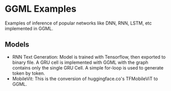 # GGML Examples
Examples of inference of popular networks like DNN, RNN, LSTM, etc implemented in GGML.

## Models
- RNN Text Generation: Model is trained with Tensorflow, then exported to binary file. A GRU cell is implemented with GGML with the graph contains only the single GRU Cell. A simple for-loop is used to generate token by token.
- MobileVit: This is the conversion of huggingface.co's TFMobileViT to GGML.
